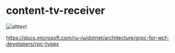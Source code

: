 # content-tv-receiver

![alttext](https://user-images.githubusercontent.com/25778862/184557579-fee05cfb-a814-4744-8523-fe72320e5975.png)

https://docs.microsoft.com/ru-ru/dotnet/architecture/grpc-for-wcf-developers/rpc-types
